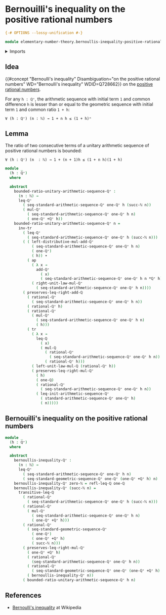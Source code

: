 # Bernouilli's inequality on the positive rational numbers

```agda
{-# OPTIONS --lossy-unification #-}

module elementary-number-theory.bernoullis-inequality-positive-rational-numbers where
```

<details><summary>Imports</summary>

```agda
open import elementary-number-theory.arithmetic-sequences-positive-rational-numbers
open import elementary-number-theory.geometric-sequences-positive-rational-numbers
open import elementary-number-theory.inequality-rational-numbers
open import elementary-number-theory.multiplication-rational-numbers
open import elementary-number-theory.natural-numbers
open import elementary-number-theory.positive-rational-numbers
open import elementary-number-theory.rational-numbers
open import elementary-number-theory.strict-inequality-rational-numbers

open import foundation.action-on-identifications-functions
open import foundation.dependent-pair-types
open import foundation.identity-types
open import foundation.transport-along-identifications
open import foundation.universe-levels
```

</details>

## Idea

{{#concept "Bernoulli's inequality" Disambiguation="on the positive rational numbers" WD="Bernoulli's inequality" WDID=Q728662}}
on the
[positive rational numbers](elementary-number-theory.positive-rational-numbers.md).

For any `h : ℚ⁺`, the arithmetic sequence with initial term `1` and common
difference `h` is lesser than or equal to the geometric sequence with initial
term `1` and common ratio `1 + h`:

```text
∀ (h : ℚ⁺) (n : ℕ) → 1 + n h ≤ (1 + h)ⁿ
```

## Lemma

The ratio of two consecutive terms of a unitary arithmetic sequence of positive
rational numbers is bounded:

```text
∀ (h : ℚ⁺) (n  : ℕ) → 1 + (n + 1)h ≤ (1 + n h)(1 + h)
```

```agda
module _
  (h : ℚ⁺)
  where

  abstract
    bounded-ratio-unitary-arithmetic-sequence-ℚ⁺ :
      (n : ℕ) →
      leq-ℚ⁺
        ( seq-standard-arithmetic-sequence-ℚ⁺ one-ℚ⁺ h (succ-ℕ n))
        ( mul-ℚ⁺
          ( seq-standard-arithmetic-sequence-ℚ⁺ one-ℚ⁺ h n)
          ( one-ℚ⁺ +ℚ⁺ h))
    bounded-ratio-unitary-arithmetic-sequence-ℚ⁺ n =
      inv-tr
        ( leq-ℚ⁺
          ( seq-standard-arithmetic-sequence-ℚ⁺ one-ℚ⁺ h (succ-ℕ n)))
        ( ( left-distributive-mul-add-ℚ⁺
            ( seq-standard-arithmetic-sequence-ℚ⁺ one-ℚ⁺ h n)
            ( one-ℚ⁺)
            ( h)) ∙
          ( ap
            ( λ x →
              add-ℚ⁺
                ( x)
                ( seq-standard-arithmetic-sequence-ℚ⁺ one-ℚ⁺ h n *ℚ⁺ h))
            ( right-unit-law-mul-ℚ⁺
              ( seq-standard-arithmetic-sequence-ℚ⁺ one-ℚ⁺ h n))))
        ( preserves-leq-right-add-ℚ
          ( rational-ℚ⁺
            ( seq-standard-arithmetic-sequence-ℚ⁺ one-ℚ⁺ h n))
          ( rational-ℚ⁺ h)
          ( rational-ℚ⁺
            ( mul-ℚ⁺
              ( seq-standard-arithmetic-sequence-ℚ⁺ one-ℚ⁺ h n)
              ( h)))
          ( tr
            ( λ x →
              leq-ℚ
                ( x)
                ( mul-ℚ
                  ( rational-ℚ⁺
                    ( seq-standard-arithmetic-sequence-ℚ⁺ one-ℚ⁺ h n))
                  ( rational-ℚ⁺ h)))
            ( left-unit-law-mul-ℚ (rational-ℚ⁺ h))
            ( preserves-leq-right-mul-ℚ⁺
              ( h)
              ( one-ℚ)
              ( rational-ℚ⁺
                ( seq-standard-arithmetic-sequence-ℚ⁺ one-ℚ⁺ h n))
              ( leq-init-arithmetic-sequence-ℚ⁺
                ( standard-arithmetic-sequence-ℚ⁺ one-ℚ⁺ h)
                ( n)))))
```

## Bernouilli's inequality on the positive rational numbers

```agda
module _
  (h : ℚ⁺)
  where

  abstract
    bernoullis-inequality-ℚ⁺ :
      (n : ℕ) →
      leq-ℚ⁺
        ( seq-standard-arithmetic-sequence-ℚ⁺ one-ℚ⁺ h n)
        ( seq-standard-geometric-sequence-ℚ⁺ one-ℚ⁺ (one-ℚ⁺ +ℚ⁺ h) n)
    bernoullis-inequality-ℚ⁺ zero-ℕ = refl-leq-ℚ one-ℚ
    bernoullis-inequality-ℚ⁺ (succ-ℕ n) =
      transitive-leq-ℚ
        ( rational-ℚ⁺
          ( seq-standard-arithmetic-sequence-ℚ⁺ one-ℚ⁺ h (succ-ℕ n)))
        ( rational-ℚ⁺
          ( mul-ℚ⁺
            ( seq-standard-arithmetic-sequence-ℚ⁺ one-ℚ⁺ h n)
            ( one-ℚ⁺ +ℚ⁺ h)))
        ( rational-ℚ⁺
          ( seq-standard-geometric-sequence-ℚ⁺
            ( one-ℚ⁺)
            ( one-ℚ⁺ +ℚ⁺ h)
            ( succ-ℕ n)))
        ( preserves-leq-right-mul-ℚ⁺
          ( one-ℚ⁺ +ℚ⁺ h)
          ( rational-ℚ⁺
            (seq-standard-arithmetic-sequence-ℚ⁺ one-ℚ⁺ h n))
          ( rational-ℚ⁺
            ( seq-standard-geometric-sequence-ℚ⁺ one-ℚ⁺ (one-ℚ⁺ +ℚ⁺ h) n))
          ( bernoullis-inequality-ℚ⁺ n))
        ( bounded-ratio-unitary-arithmetic-sequence-ℚ⁺ h n)
```

## References

- [Bernoulli's inequality](https://en.wikipedia.org/wiki/Bernoulli%27s_inequality)
  at Wikipedia
